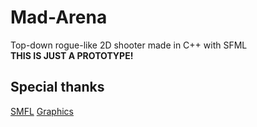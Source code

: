 # Mad-Arena
Top-down rogue-like 2D shooter made in C++ with SFML<br>
**THIS IS JUST A PROTOTYPE!**

## Special thanks
[SMFL](https://github.com/SFML/SFML)
[Graphics](https://toosday.itch.io/tp-shooter-assets)